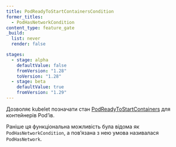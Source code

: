 ```yaml
---
title: PodReadyToStartContainersCondition
former_titles:
  - PodHasNetworkCondition
content_type: feature_gate
_build:
  list: never
  render: false

stages:
  - stage: alpha 
    defaultValue: false
    fromVersion: "1.28"
    toVersion: "1.28"
  - stage: beta
    defaultValue: true
    fromVersion: "1.29"
---
```

Дозволяє kubelet позначати стан [PodReadyToStartContainers](/docs/concepts/workloads/pods/pod-lifecycle/#pod-has-network) для контейнерів Podʼів.

Раніше ця функціональна можливість була відома як `PodHasNetworkCondition`, а повʼязана з нею умова називалася `PodHasNetwork`.
